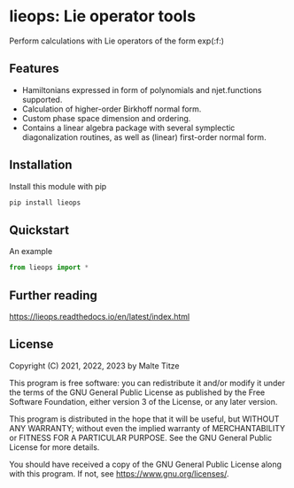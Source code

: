 # lieops: Lie operator tools

Perform calculations with Lie operators of the form exp(:f:)

## Features

- Hamiltonians expressed in form of polynomials and njet.functions supported.
- Calculation of higher-order Birkhoff normal form.
- Custom phase space dimension and ordering.
- Contains a linear algebra package with several symplectic diagonalization routines, 
  as well as (linear) first-order normal form.

## Installation

Install this module with pip

```sh
pip install lieops
```

## Quickstart

An example
```python
from lieops import *
```

## Further reading

https://lieops.readthedocs.io/en/latest/index.html

## License

Copyright (C) 2021, 2022, 2023 by Malte Titze

This program is free software: you can redistribute it and/or modify
it under the terms of the GNU General Public License as published by
the Free Software Foundation, either version 3 of the License, or
any later version.

This program is distributed in the hope that it will be useful,
but WITHOUT ANY WARRANTY; without even the implied warranty of
MERCHANTABILITY or FITNESS FOR A PARTICULAR PURPOSE.  See the
GNU General Public License for more details.

You should have received a copy of the GNU General Public License
along with this program.  If not, see <https://www.gnu.org/licenses/>.
